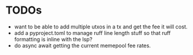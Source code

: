 # TODOs
- want to be able to add multiple utxos in a tx and get the fee it will cost.
- add a pyproject.toml to manage ruff line length stuff so that ruff formatting is inline with the lsp?
- do async await getting the current memepool fee rates.

